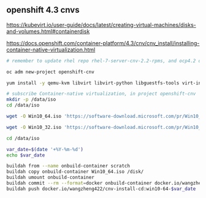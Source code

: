 ## openshift 4.3 cnvs

https://kubevirt.io/user-guide/docs/latest/creating-virtual-machines/disks-and-volumes.html#containerdisk

https://docs.openshift.com/container-platform/4.3/cnv/cnv_install/installing-container-native-virtualization.html

```bash
# remember to update rhel repo rhel-7-server-cnv-2.2-rpms, and ocp4.2 ocp4.3 repo

oc adm new-project openshift-cnv

yum install -y qemu-kvm libvirt libvirt-python libguestfs-tools virt-install virt-top kubevirt-virtctl

# subscribe Container-native virtualization, in project openshift-cnv
mkdir -p /data/iso
cd /data/iso

wget -O Win10_64.iso 'https://software-download.microsoft.com/pr/Win10_1909_Chinese(Simplified)_x64.iso?t=eeb3ff41-31fa-4423-b091-b364f0c65482&e=1583067030&h=d7f9f101d9e34a4c064633df703c679a'

wget -O Win10_32.iso 'https://software-download.microsoft.com/pr/Win10_1909_Chinese(Simplified)_x32.iso?t=eeb3ff41-31fa-4423-b091-b364f0c65482&e=1583067030&h=8a5a2f277a4e967f300f36576bf6d5d9'

cd /data/iso

var_date=$(date '+%Y-%m-%d')
echo $var_date

buildah from --name onbuild-container scratch
buildah copy onbuild-container Win10_64.iso /disk/
buildah umount onbuild-container 
buildah commit --rm --format=docker onbuild-container docker.io/wangzheng422/cnv-install-cd:win10-64-$var_date
buildah push docker.io/wangzheng422/cnv-install-cd:win10-64-$var_date

```
